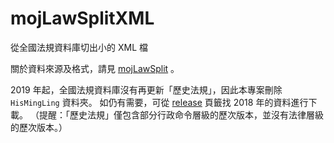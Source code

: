 # mojLawSplitXML
從全國法規資料庫切出小的 XML 檔

關於資料來源及格式，請見 [mojLawSplit](https://github.com/kong0107/mojLawSplit) 。

2019 年起，全國法規資料庫沒有再更新「歷史法規」，因此本專案刪除 `HisMingLing` 資料夾。
如仍有需要，可從 [release](https://github.com/kong0107/mojLawSplitXML/releases) 頁籤找 2018 年的資料進行下載。
（提醒：「歷史法規」僅包含部分行政命令層級的歷次版本，並沒有法律層級的歷次版本。）
